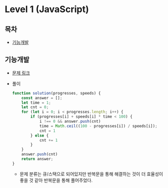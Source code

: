# Level 1 (JavaScript)

## 목차

* [기능개발](#기능개발)

## 기능개발

* [문제 링크](https://programmers.co.kr/learn/courses/30/lessons/42586?language=javascript)

* 풀이

  ```js
  function solution(progresses, speeds) {
      const answer = [];
      let time = 1;
      let cnt = 0;
      for (let i = 0; i < progresses.length; i++) {
          if (progresses[i] + speeds[i] * time < 100) {
              i !== 0 && answer.push(cnt)
              time = Math.ceil((100 - progresses[i]) / speeds[i]);
              cnt = 1
          } else {
              cnt += 1
          }
      }
      answer.push(cnt)
      return answer;
  }
  ```

  * 문제 분류는 큐/스택으로 되어있지만 반복문을 통해 해결하는 것이 더 효율성이 좋을 것 같아 반복문을 통해 풀어주었다.